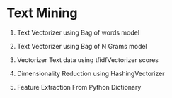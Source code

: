 # Text Mining

01. Text Vectorizer using Bag of words model

02. Text Vectorizer using Bag of N Grams model

03. Vectorizer Text data using tfidfVectorizer scores

04. Dimensionality Reduction using HashingVectorizer

05. Feature Extraction From Python Dictionary
